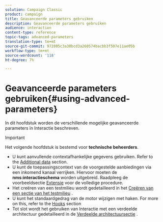 ```yaml
---
solution: Campaign Classic
product: campaign
title: Geavanceerde parameters gebruiken
description: Geavanceerde parameters gebruiken
audience: interaction
content-type: reference
topic-tags: advanced-parameters
translation-type: tm+mt
source-git-commit: 972885c3a38bcd3a260574bacbb3f507e11ae05b
workflow-type: tm+mt
source-wordcount: '118'
ht-degree: 7%

---
```



# Geavanceerde parameters gebruiken{#using-advanced-parameters}

In dit hoofdstuk worden de verschillende mogelijke geavanceerde parameters in Interactie beschreven.

>[!IMPORTANT]
>
>Het volgende hoofdstuk is bestemd voor **technische beheerders**.

* U kunt aanvullende contextafhankelijke gegevens gebruiken. Refer to the [Additional data](../../interaction/using/additional-data.md) section.
* U kunt de toepassingscontext van de voorgestelde aanbiedingen via een inkomend kanaal verrijken. Hiervoor moeten de **nms:interactieschema** worden uitgebreid. Raadpleeg de voorbeeldsectie [Extensie](../../interaction/using/extension-example.md) voor de volledige procedure.
* Het creëren van een testmilieu wordt gedetailleerd in het [Creëren van een sectie van het testmilieu](../../interaction/using/creating-a-test-environment.md) .
* U kunt het standaardgedrag van de motor wijzigen met haken. For more on this, refer to the [Hooks](../../interaction/using/hooks.md) section
* Tot slot wordt het gebruiken van Interactie met een verdeelde architectuur gedetailleerd in de [Verdeelde architectuursectie](../../interaction/using/distributed-architectures.md) .
